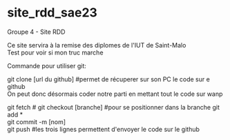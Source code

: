 # site_rdd_sae23
Groupe 4 - Site RDD 

Ce site servira à la remise des diplomes de l'IUT de Saint-Malo  
Test pour voir si mon truc marche

Commande pour utiliser git:

git clone [url du github]  #permet de récuperer sur son PC le code sur e github  
On peut donc désormais coder notre parti en mettant tout le code sur wanp

git fetch  #
git checkout [branche]  #pour se positionner dans la branche
git add *  
git commit -m [nom]  
git push  #les trois lignes permettent d'envoyer le code sur le github
